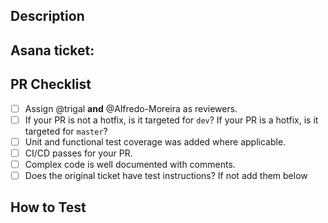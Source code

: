 ## Description

<!-- Describe your changes here -->

## Asana ticket:

## PR Checklist

<!-- Please validate your changes with the checklist below before marking for code review. -->

- [ ] Assign @trigal **and** @Alfredo-Moreira as reviewers.
- [ ] If your PR is not a hotfix, is it targeted for `dev`? If your PR is a hotfix, is it targeted for `master`?
- [ ] Unit and functional test coverage was added where applicable.
- [ ] CI/CD passes for your PR.
- [ ] Complex code is well documented with comments.
- [ ] Does the original ticket have test instructions? If not add them below

## How to Test

<!-- Provide instructions for how to test/validate the changes. -->
